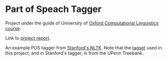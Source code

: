 # Part of Speach Tagger
Project under the guide of University of [Oxford Computational Linguistics course](http://www.cs.ox.ac.uk/teaching/courses/2014-2015/compling).

Link to [project report](https://github.com/FluxLemur/compling/blob/master/report/report.pdf).

An example POS tagger from [Stanford's NLTK](http://textanalysisonline.com/nltk-stanford-postagger).
Note that the [tagset](https://www.ling.upenn.edu/courses/Fall_2003/ling001/penn_treebank_pos.html) used in this project, and in Stanford's tagger, is from the UPenn Treebank.
